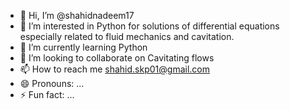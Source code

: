 - 👋 Hi, I’m @shahidnadeem17
- 👀 I’m interested in Python for solutions of differential equations especially related to fluid mechanics and cavitation.
- 🌱 I’m currently learning Python
- 💞️ I’m looking to collaborate on Cavitating flows
- 📫 How to reach me shahid.skp01@gmail.com
- 😄 Pronouns: ...
- ⚡ Fun fact: ...

<!---
shahidnadeem17/shahidnadeem17 is a ✨ special ✨ repository because its `README.md` (this file) appears on your GitHub profile.
You can click the Preview link to take a look at your changes.
--->
